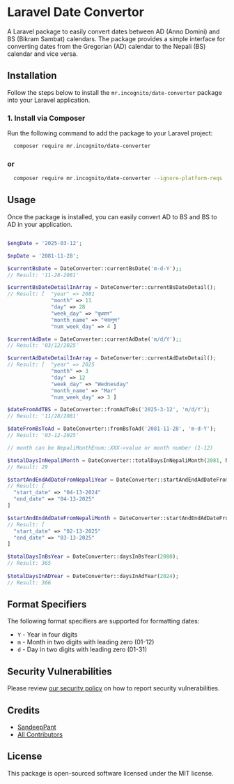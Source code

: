 # Laravel Date Convertor 

A Laravel package to easily convert dates between AD (Anno Domini) and BS (Bikram Sambat) calendars.
The package provides a simple interface for converting dates from the Gregorian (AD) calendar to the Nepali (BS) calendar and vice versa.

## Installation

Follow the steps below to install the `mr.incognito/date-converter` package into your Laravel application.

### 1. Install via Composer

Run the following command to add the package to your Laravel project:

```bash
  composer require mr.incognito/date-converter
```
### or

```bash
  composer require mr.incognito/date-converter --ignore-platform-reqs
```
 
## Usage

Once the package is installed, you can easily convert AD to BS and BS to AD in your application.

```php

$engDate = '2025-03-12';

$npDate = '2081-11-28';

$currentBsDate = DateConverter::currentBsDate('m-d-Y');;
// Result: '11-28-2081'

$currentBsDateDetailInArray = DateConverter::currentBsDateDetail();
// Result: [  "year" => 2081
              "month" => 11
              "day" => 28
              "week_day" => "बुधवार"
              "month_name" => "फाल्गुण"
              "num_week_day" => 4 ]

$currentAdDate = DateConverter::currentAdDate('m/d/Y');;
// Result: '03/12/2025'

$currentAdDateDetailInArray = DateConverter::currentAdDateDetail();
// Result: [  "year" => 2025
              "month" => 3
              "day" => 12
              "week_day" => "Wednesday"
              "month_name" => "Mar"
              "num_week_day" => 3 ]

$dateFromAdTBS = DateConverter::fromAdToBs('2025-3-12', 'm/d/Y');
// Result: '11/28/2081'

$dateFromBsToAd = DateConverter::fromBsToAd('2081-11-28', 'm-d-Y');
// Result: '03-12-2025'

// month can be NepaliMonthEnum::XXX->value or month number (1-12)

$totalDaysInNepaliMonth = DateConverter::totalDaysInNepaliMonth(2081, NepaliMonthEnum::FALGUN->value);
// Result: 29 

$startAndEndAdDateFromNepaliYear = DateConverter::startAndEndAdDateFromNepaliYear(2081, 'm-d-Y');
// Result: [
  "start_date" => "04-13-2024"
  "end_date" => "04-13-2025"
]

$startAndEndAdDateFromNepaliMonth = DateConverter::startAndEndAdDateFromNepaliMonth(2081, NepaliMonthEnum::FALGUN->value,'m-d-Y');
// Result: [
  "start_date" => "02-13-2025"
  "end_date" => "03-13-2025"
]

$totalDaysInBsYear = DateConverter::daysInBsYear(2080);
// Result: 365 
    
$totalDaysInADYear = DateConverter::daysInAdYear(2024);
// Result: 366 

```

## Format Specifiers

The following format specifiers are supported for formatting dates:

- `Y` - Year in four digits
- `m` - Month in two digits with leading zero (01-12)
- `d` - Day in two digits with leading zero (01-31)

## Security Vulnerabilities

Please review [our security policy](../../security/policy) on how to report security vulnerabilities.


## Credits

- [SandeepPant](https://github.com/sandeepx)
- [All Contributors](../../contributors)

## License
This package is open-sourced software licensed under the MIT license.
